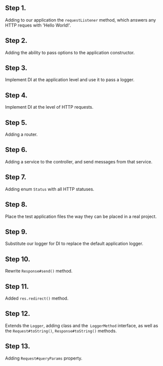 ## Step 1.

Adding to our application the `requestListener` method, which answers any HTTP reques with 'Hello World!'.

## Step 2.

Adding the ability to pass options to the application constructor.

## Step 3.

Implement DI at the application level and use it to pass a logger.

## Step 4.

Implement DI at the level of HTTP requests.

## Step 5.

Adding a router.

## Step 6.

Adding a service to the controller, and send messages from that service.

## Step 7.

Adding enum `Status` with all HTTP statuses.

## Step 8.

Place the test application files the way they can be placed in a real project.

## Step 9.

Substitute our logger for DI to replace the default application logger.

## Step 10.

Rewrite `Response#send()` method.

## Step 11.

Added `res.redirect()` method.

## Step 12.

Extends the `Logger`, adding class and the` LoggerMethod` interface, as well as the `Request#toString()`, `Response#toString()` methods.

## Step 13.

Adding `Request#queryParams` property.
